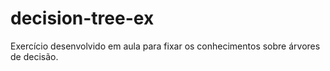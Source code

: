 # decision-tree-ex

Exercício desenvolvido em aula para fixar os conhecimentos sobre árvores de decisão.
